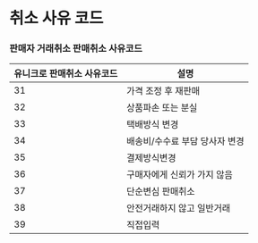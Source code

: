 # 취소 사유 코드

### 판매자 거래취소 판매취소 사유코드

| 유니크로 판매취소 사유코드 | 설명 |
|-- |--|
|31	| 가격 조정 후 재판매
|32	| 상품파손 또는 분실
|33	| 택배방식 변경
|34	| 배송비/수수료 부담 당사자 변경
|35	| 결제방식변경
|36	| 구매자에게 신뢰가 가지 않음
|37	| 단순변심 판매취소
|38	| 안전거래하지 않고 일반거래
|39	| 직접입력
